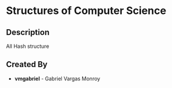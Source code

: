 # Structures of Computer Science

## Description
All Hash structure

## Created By
- **vmgabriel** - Gabriel Vargas Monroy

